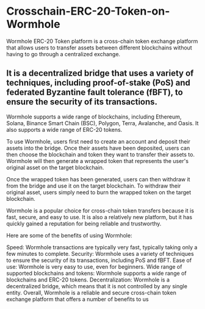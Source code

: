# Crosschain-ERC-20-Token-on-Wormhole
Wormhole ERC-20 Token platform is a cross-chain token exchange platform that allows users to transfer assets between different blockchains without having to go through a centralized exchange. 

##  It is a decentralized bridge that uses a variety of techniques, including proof-of-stake (PoS) and federated Byzantine fault tolerance (fBFT), to ensure the security of its transactions.

Wormhole supports a wide range of blockchains, including Ethereum, Solana, Binance Smart Chain (BSC), Polygon, Terra, Avalanche, and Oasis. It also supports a wide range of ERC-20 tokens.

To use Wormhole, users first need to create an account and deposit their assets into the bridge. Once their assets have been deposited, users can then choose the blockchain and token they want to transfer their assets to. Wormhole will then generate a wrapped token that represents the user's original asset on the target blockchain.

Once the wrapped token has been generated, users can then withdraw it from the bridge and use it on the target blockchain. To withdraw their original asset, users simply need to burn the wrapped token on the target blockchain.

Wormhole is a popular choice for cross-chain token transfers because it is fast, secure, and easy to use. It is also a relatively new platform, but it has quickly gained a reputation for being reliable and trustworthy.

Here are some of the benefits of using Wormhole:

Speed: Wormhole transactions are typically very fast, typically taking only a few minutes to complete.
Security: Wormhole uses a variety of techniques to ensure the security of its transactions, including PoS and fBFT.
Ease of use: Wormhole is very easy to use, even for beginners.
Wide range of supported blockchains and tokens: Wormhole supports a wide range of blockchains and ERC-20 tokens.
Decentralization: Wormhole is a decentralized bridge, which means that it is not controlled by any single entity.
Overall, Wormhole is a reliable and secure cross-chain token exchange platform that offers a number of benefits to us
